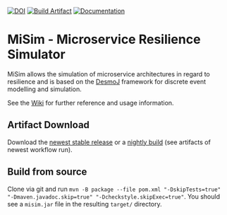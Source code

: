 [![DOI](https://zenodo.org/badge/DOI/10.5281/zenodo.6783250.svg)](https://doi.org/10.5281/zenodo.6783250)
[![Build Artifact](https://github.com/Cambio-Project/resilience-simulator/actions/workflows/build_artifact.yml/badge.svg)](https://github.com/Cambio-Project/resilience-simulator/actions/workflows/build_artifact.yml)
[![Documentation](https://img.shields.io/badge/Documentation-online-32CA55?style=flat&logo=github&logoColor=959DA5&labelColor=2F353C)](https://Cambio-Project.github.io/resilience-simulator/)

# MiSim - Microservice Resilience Simulator

MiSim allows the simulation of microservice architectures in regard to resilience and is based on the [DesmoJ](http://desmoj.sourceforge.net) framework for discrete event modelling and simulation. 

See the [Wiki](https://github.com/Cambio-Project/resilience-simulator/wiki) for further reference and usage information.


## Artifact Download

Download the [newest stable release](https://github.com/Cambio-Project/resilience-simulator/releases) or a [nightly build](https://github.com/Cambio-Project/resilience-simulator/actions/workflows/build_artifact.yml) (see artifacts of newest workflow run).

## Build from source

Clone via git and run 
`mvn -B package --file pom.xml "-DskipTests=true" "-Dmaven.javadoc.skip=true" "-Dcheckstyle.skipExec=true"`. 
You should see a `misim.jar` file in the resulting `target/` directory.
